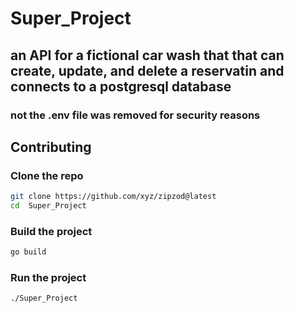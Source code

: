 # Super_Project
## an API for a fictional car wash that that can create, update, and delete a reservatin and connects to a postgresql database 

### not the .env file was removed for security reasons 

## Contributing

### Clone the repo

```bash
git clone https://github.com/xyz/zipzod@latest
cd  Super_Project
```

### Build the project

```bash
go build
```

### Run the project

```bash
./Super_Project
```


